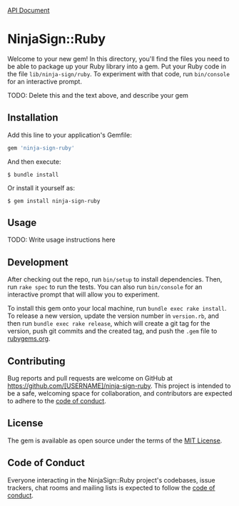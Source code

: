 [API Document](https://ninja-sign.com/v1/docs#/)

# NinjaSign::Ruby

Welcome to your new gem! In this directory, you'll find the files you need to be able to package up your Ruby library into a gem. Put your Ruby code in the file `lib/ninja-sign/ruby`. To experiment with that code, run `bin/console` for an interactive prompt.

TODO: Delete this and the text above, and describe your gem

## Installation

Add this line to your application's Gemfile:

```ruby
gem 'ninja-sign-ruby'
```

And then execute:

    $ bundle install

Or install it yourself as:

    $ gem install ninja-sign-ruby

## Usage

TODO: Write usage instructions here

## Development

After checking out the repo, run `bin/setup` to install dependencies. Then, run `rake spec` to run the tests. You can also run `bin/console` for an interactive prompt that will allow you to experiment.

To install this gem onto your local machine, run `bundle exec rake install`. To release a new version, update the version number in `version.rb`, and then run `bundle exec rake release`, which will create a git tag for the version, push git commits and the created tag, and push the `.gem` file to [rubygems.org](https://rubygems.org).

## Contributing

Bug reports and pull requests are welcome on GitHub at https://github.com/[USERNAME]/ninja-sign-ruby. This project is intended to be a safe, welcoming space for collaboration, and contributors are expected to adhere to the [code of conduct](https://github.com/[USERNAME]/ninja-sign-ruby/blob/master/CODE_OF_CONDUCT.md).

## License

The gem is available as open source under the terms of the [MIT License](https://opensource.org/licenses/MIT).

## Code of Conduct

Everyone interacting in the NinjaSign::Ruby project's codebases, issue trackers, chat rooms and mailing lists is expected to follow the [code of conduct](https://github.com/[USERNAME]/ninja-sign-ruby/blob/master/CODE_OF_CONDUCT.md).
